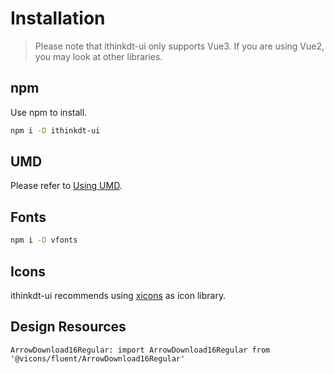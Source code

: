 <!--anchor:on-->

# Installation

> Please note that ithinkdt-ui only supports Vue3. If you are using Vue2, you may look at other libraries.

## npm

Use npm to install.

```bash
npm i -D ithinkdt-ui
```

## UMD

Please refer to [Using UMD](umd).

## Fonts

```bash
npm i -D vfonts
```

## Icons

ithinkdt-ui recommends using [xicons](https://www.xicons.org) as icon library.

## Design Resources

<n-card size="small" footer-style="text-align: center;" style="width: 420px; max-width: 100%;">
  <template #cover>
    <img src="https://naive-ui.oss-accelerate.aliyuncs.com/naive-design.png">
  </template>
  <template #footer>
    <n-button
      tag="a"
      href="https://naive-ui.oss-accelerate.aliyuncs.com/NaiveUI-Design-Library-en-US.sketch"
      text
      target="_blank"
      icon-placement="right"
    >
      iThinkDT UI (Sketch)
      <template #icon>
        <n-icon >
          <ArrowDownload16Regular />
        </n-icon>
      </template>
    </n-button>
  </template>
</n-card>

```component
ArrowDownload16Regular: import ArrowDownload16Regular from '@vicons/fluent/ArrowDownload16Regular'
```
